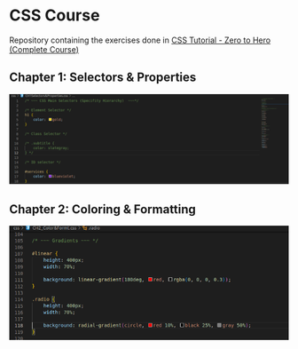 # CSS Course
Repository containing the exercises done in [CSS Tutorial - Zero to Hero (Complete Course)](https://www.youtube.com/watch?v=1Rs2ND1ryYc)


## Chapter 1: Selectors & Properties

![Selectors & Properties](img/CH1Sel%26Prop.png)

## Chapter 2: Coloring & Formatting

![Coloring & Formatting](img/CH2ColoringFormatting.png)